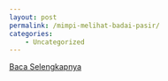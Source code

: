 ```yaml
---
layout: post
permalink: /mimpi-melihat-badai-pasir/
categories:
    - Uncategorized
---
```


[Baca Selengkapnya](/09)